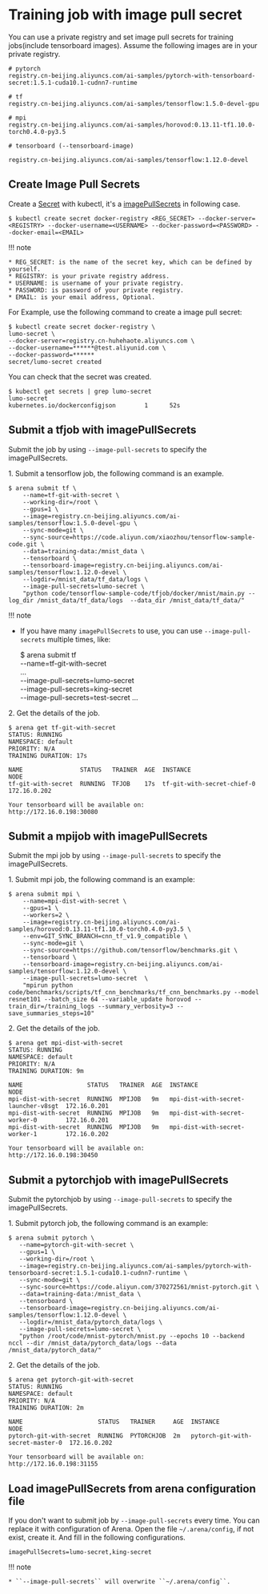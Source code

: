 # Training job with image pull secret

You can use a private registry and set image pull secrets for training jobs(include tensorboard images). Assume the following images are in your private registry.

    # pytorch
    registry.cn-beijing.aliyuncs.com/ai-samples/pytorch-with-tensorboard-secret:1.5.1-cuda10.1-cudnn7-runtime

    # tf
    registry.cn-beijing.aliyuncs.com/ai-samples/tensorflow:1.5.0-devel-gpu

    # mpi
    registry.cn-beijing.aliyuncs.com/ai-samples/horovod:0.13.11-tf1.10.0-torch0.4.0-py3.5

    # tensorboard (--tensorboard-image)

    registry.cn-beijing.aliyuncs.com/ai-samples/tensorflow:1.12.0-devel


## Create Image Pull Secrets

Create a [Secret](https://kubernetes.io/docs/concepts/configuration/secret/) with kubectl, it's a [imagePullSecrets](https://kubernetes.io/docs/concepts/containers/images/
) in following case.

    $ kubectl create secret docker-registry <REG_SECRET> --docker-server=<REGISTRY> --docker-username=<USERNAME> --docker-password=<PASSWORD> --docker-email=<EMAIL>

!!! note

    * REG_SECRET: is the name of the secret key, which can be defined by yourself.
    * REGISTRY: is your private registry address.
    * USERNAME: is username of your private registry.
    * PASSWORD: is password of your private registry.
    * EMAIL: is your email address, Optional.

For Example, use the following command to create a image pull secret:

    $ kubectl create secret docker-registry \
    lumo-secret \
    --docker-server=registry.cn-huhehaote.aliyuncs.com \
    --docker-username=******@test.aliyunid.com \
    --docker-password=******
    secret/lumo-secret created

You can check that the secret was created.

    $ kubectl get secrets | grep lumo-secret
    lumo-secret                                       kubernetes.io/dockerconfigjson        1      52s


## Submit a tfjob with imagePullSecrets

Submit the job by using ``--image-pull-secrets`` to specify the imagePullSecrets.

1\. Submit a tensorflow job, the following command is an example.

    $ arena submit tf \
        --name=tf-git-with-secret \
        --working-dir=/root \
        --gpus=1 \
        --image=registry.cn-beijing.aliyuncs.com/ai-samples/tensorflow:1.5.0-devel-gpu \
        --sync-mode=git \
        --sync-source=https://code.aliyun.com/xiaozhou/tensorflow-sample-code.git \
        --data=training-data:/mnist_data \
        --tensorboard \
        --tensorboard-image=registry.cn-beijing.aliyuncs.com/ai-samples/tensorflow:1.12.0-devel \
        --logdir=/mnist_data/tf_data/logs \
        --image-pull-secrets=lumo-secret \
        "python code/tensorflow-sample-code/tfjob/docker/mnist/main.py --log_dir /mnist_data/tf_data/logs  --data_dir /mnist_data/tf_data/"

!!! note

   * If you have many ``imagePullSecrets`` to use, you can use ``--image-pull-secrets`` multiple times, like:

        $ arena submit tf \
            --name=tf-git-with-secret \
            ... \
            --image-pull-secrets=lumo-secret \
            --image-pull-secrets=king-secret \
            --image-pull-secrets=test-secret
            ...   

2\. Get the details of the job.

    $ arena get tf-git-with-secret
    STATUS: RUNNING
    NAMESPACE: default
    PRIORITY: N/A
    TRAINING DURATION: 17s
   
    NAME                STATUS   TRAINER  AGE  INSTANCE                    NODE
    tf-git-with-secret  RUNNING  TFJOB    17s  tf-git-with-secret-chief-0  172.16.0.202
   
    Your tensorboard will be available on:
    http://172.16.0.198:30080


## Submit a mpijob with imagePullSecrets


Submit the mpi job by using ``--image-pull-secrets`` to specify the imagePullSecrets. 

1\. Submit mpi job, the following command is an example:

    $ arena submit mpi \
        --name=mpi-dist-with-secret \
        --gpus=1 \
        --workers=2 \
        --image=registry.cn-beijing.aliyuncs.com/ai-samples/horovod:0.13.11-tf1.10.0-torch0.4.0-py3.5 \
        --env=GIT_SYNC_BRANCH=cnn_tf_v1.9_compatible \
        --sync-mode=git \
        --sync-source=https://github.com/tensorflow/benchmarks.git \
        --tensorboard \
        --tensorboard-image=registry.cn-beijing.aliyuncs.com/ai-samples/tensorflow:1.12.0-devel \
        --image-pull-secrets=lumo-secret  \
        "mpirun python code/benchmarks/scripts/tf_cnn_benchmarks/tf_cnn_benchmarks.py --model resnet101 --batch_size 64 --variable_update horovod --train_dir=/training_logs --summary_verbosity=3 --save_summaries_steps=10"

2\. Get the details of the job.

    $ arena get mpi-dist-with-secret
    STATUS: RUNNING
    NAMESPACE: default
    PRIORITY: N/A
    TRAINING DURATION: 9m
    
    NAME                  STATUS   TRAINER  AGE  INSTANCE                             NODE
    mpi-dist-with-secret  RUNNING  MPIJOB   9m   mpi-dist-with-secret-launcher-v8sgt  172.16.0.201
    mpi-dist-with-secret  RUNNING  MPIJOB   9m   mpi-dist-with-secret-worker-0        172.16.0.201
    mpi-dist-with-secret  RUNNING  MPIJOB   9m   mpi-dist-with-secret-worker-1        172.16.0.202
    
    Your tensorboard will be available on:
    http://172.16.0.198:30450

## Submit a pytorchjob with imagePullSecrets
   
Submit the pytorchjob by using ``--image-pull-secrets`` to specify the imagePullSecrets. 

1\. Submit pytorch job, the following command is an example:

    $ arena submit pytorch \
       --name=pytorch-git-with-secret \
       --gpus=1 \
       --working-dir=/root \
       --image=registry.cn-beijing.aliyuncs.com/ai-samples/pytorch-with-tensorboard-secret:1.5.1-cuda10.1-cudnn7-runtime \
       --sync-mode=git \
       --sync-source=https://code.aliyun.com/370272561/mnist-pytorch.git \
       --data=training-data:/mnist_data \
       --tensorboard \
       --tensorboard-image=registry.cn-beijing.aliyuncs.com/ai-samples/tensorflow:1.12.0-devel \
       --logdir=/mnist_data/pytorch_data/logs \
       --image-pull-secrets=lumo-secret \
       "python /root/code/mnist-pytorch/mnist.py --epochs 10 --backend nccl --dir /mnist_data/pytorch_data/logs --data /mnist_data/pytorch_data/"

2\. Get the details of the job.

    $ arena get pytorch-git-with-secret
    STATUS: RUNNING
    NAMESPACE: default
    PRIORITY: N/A
    TRAINING DURATION: 2m

    NAME                     STATUS   TRAINER     AGE  INSTANCE                          NODE
    pytorch-git-with-secret  RUNNING  PYTORCHJOB  2m   pytorch-git-with-secret-master-0  172.16.0.202

    Your tensorboard will be available on:
    http://172.16.0.198:31155

## Load imagePullSecrets from arena configuration file

If you don't want to submit job by ``--image-pull-secrets`` every time. You can replace it with configuration of Arena.
Open the file ``~/.arena/config``, if not exist, create it. And fill in the following configurations.

    imagePullSecrets=lumo-secret,king-secret

!!! note

    * ``--image-pull-secrets`` will overwrite ``~/.arena/config``.

